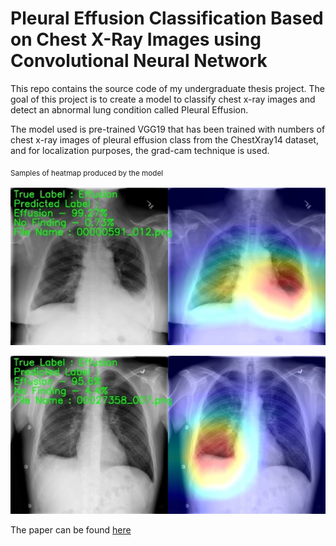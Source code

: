 # Pleural Effusion Classification Based on Chest X-Ray Images using Convolutional Neural Network

This repo contains the source code of my undergraduate thesis project. 
The goal of this project is to create a model to classify chest x-ray images and detect an abnormal lung condition called Pleural Effusion.

The model used is pre-trained VGG19 that has been trained with numbers of chest x-ray images of pleural effusion class from the ChestXray14 dataset,
and for localization purposes, the grad-cam technique is used.

<sub>Samples of heatmap produced by the model<sub>
<p><img src="Picture1.jpg" width="600" /></p>
<p><img src="Picture2.jpg" width="600" /></p>

The paper can be found [here](https://jiki.cs.ui.ac.id/index.php/jiki/article/view/898/437)

